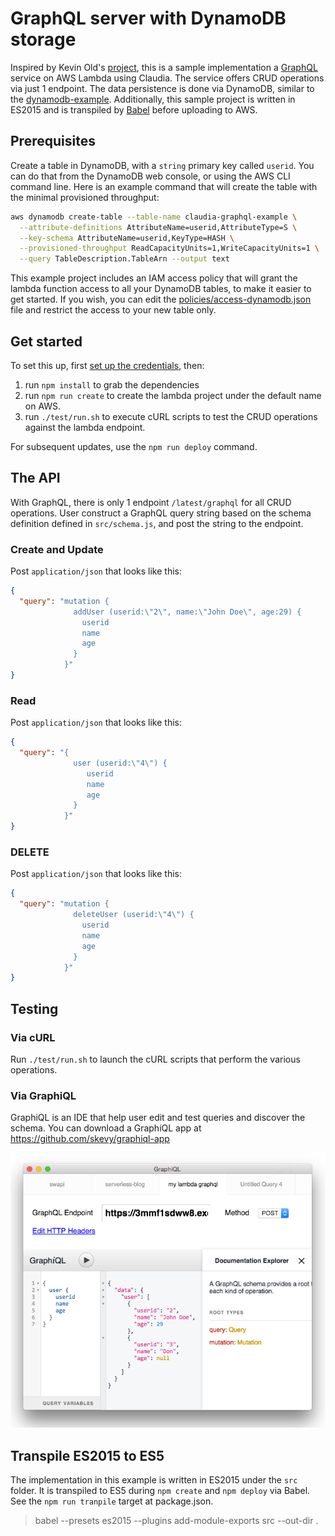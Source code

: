 # GraphQL server with DynamoDB storage

Inspired by Kevin Old's [project](http://kevinold.com/2016/02/01/serverless-graphql.html),
this is a sample implementation
a [GraphQL](http://graphql.org/) service on AWS Lambda using Claudia. The service offers CRUD operations via just 1 endpoint. The data persistence is done via
DynamoDB, similar to the [dynamodb-example](https://github.com/claudiajs/example-projects/tree/master/dynamodb-example).
Additionally, this sample project is written in ES2015 and is transpiled by
[Babel](https://babeljs.io/) before uploading to AWS.

## Prerequisites

Create a table in DynamoDB, with a `string` primary key called `userid`. You can do that from the DynamoDB web console, or using the AWS CLI command line. Here is an example command that will create the table with the minimal provisioned throughput:

```bash
aws dynamodb create-table --table-name claudia-graphql-example \
  --attribute-definitions AttributeName=userid,AttributeType=S \
  --key-schema AttributeName=userid,KeyType=HASH \
  --provisioned-throughput ReadCapacityUnits=1,WriteCapacityUnits=1 \
  --query TableDescription.TableArn --output text
```

This example project includes an IAM access policy that will grant the lambda function access to all your DynamoDB tables, to make it easier to get started. If you wish, you can edit the [policies/access-dynamodb.json](policies/access-dynamodb.json) file and restrict the access to your new table only.

## Get started

To set this up, first [set up the credentials](https://github.com/claudiajs/claudia/blob/master/getting_started.md#configuring-access-credentials), then:

1. run `npm install` to grab the dependencies
2. run `npm run create` to create the lambda project under the default name on AWS.
3. run `./test/run.sh` to execute cURL scripts to test the CRUD operations against the lambda endpoint.

For subsequent updates, use the `npm run deploy` command.

## The API

With GraphQL, there is only 1 endpoint `/latest/graphql` for all CRUD operations. User construct a GraphQL query string based on the schema definition defined in `src/schema.js`, and post the string to the endpoint.


### Create and Update
Post `application/json` that looks like this:

```json
{
  "query": "mutation {
              addUser (userid:\"2\", name:\"John Doe\", age:29) {
                userid
                name
                age
              }
            }"
}
```

### Read
Post `application/json` that looks like this:

```json
{
  "query": "{
              user (userid:\"4\") {
                 userid
                 name
                 age
              }
            }"
}
```

### DELETE
Post `application/json` that looks like this:

```json
{
  "query": "mutation {
              deleteUser (userid:\"4\") {
                userid
                name
                age
              }
            }"
}
```

## Testing

### Via cURL
Run `./test/run.sh` to launch the cURL scripts that perform the various operations.

### Via GraphiQL
GraphiQL is an IDE that help user edit and test queries and discover the schema. You can download a GraphiQL app at https://github.com/skevy/graphiql-app

![GraphiQL App](./GraphiQL_app.png "GraphiQL App")

## Transpile ES2015 to ES5

The implementation in this example is written in ES2015 under the `src` folder. It is transpiled to ES5 during `npm create` and `npm deploy` via Babel. See the `npm run tranpile` target at package.json.

> babel --presets es2015 --plugins add-module-exports src --out-dir .
